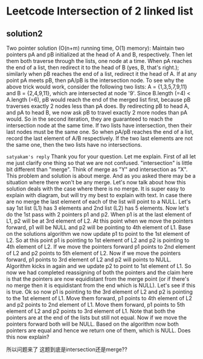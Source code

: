# Leetcode Intersection of 2 linked list

## solution2

Two pointer solution (O(n+m) running time, O(1) memory):
Maintain two pointers pA and pB initialized at the head of A and B, respectively. Then let them both traverse through the lists, one node at a time.
When pA reaches the end of a list, then redirect it to the head of B (yes, B, that's right.); similarly when pB reaches the end of a list, redirect it the head of A.
If at any point pA meets pB, then pA/pB is the intersection node.
To see why the above trick would work, consider the following two lists: A = {1,3,5,7,9,11} and B = {2,4,9,11}, which are intersected at node '9'. Since B.length (=4) < A.length (=6), pB would reach the end of the merged list first, because pB traverses exactly 2 nodes less than pA does. By redirecting pB to head A, and pA to head B, we now ask pB to travel exactly 2 more nodes than pA would. So in the second iteration, they are guaranteed to reach the intersection node at the same time.
If two lists have intersection, then their last nodes must be the same one. So when pA/pB reaches the end of a list, record the last element of A/B respectively. If the two last elements are not the same one, then the two lists have no intersections.

`satyakam's reply`
Thank you for your question. Let me explain. First of all let me just clarify one thing so that we are not confused. "intersection" is little bit different than "merge". Think of merge as "Y" and intersection as "X". This problem and solution is about merge. And as you asked there may be a situation where there won't be any merge. Let's now talk about how this solution deals with the case where there is no merge. It is super easy to explain with diagram, but will try my best to explain with text. In case there are no merge the last element of each of the list will point to a NULL. Let's say 1st list (L1) has 3 elements and 2nd list (L2) has 5 elements. Now let's do the 1st pass with 2 pointers p1 and p2. When p1 is at the last element of L1, p2 will be at 3rd element of L2. At this point when we move the pointers forward, p1 will be NULL and p2 will be pointing to 4th element of L1. Base on the solutions algorithm we now update p1 to point to the 1st element of L2. So at this point p1 is pointing to 1st element of L2 and p2 is pointing to 4th element of L2. If we move the pointers forward p1 points to 2nd element of L2 and p2 points to 5th element of L2. Now if we move the pointers forward, p1 points to 3rd element of L2 and p2 will points to NULL. Algorithm kicks in again and we update p2 to point to 1st element of L1. So now we had completed reassigning of both the pointers and the claim here is that the pointers are now equidistant from the merge point (or if there's no merge then it is equidistant from the end which is NULL). Let's see if this is true. Ok so now p1 is pointing to the 3rd element of L2 and p2 is pointing to the 1st element of L1. Move them forward, p1 points to 4th element of L2 and p2 points to 2nd element of L1. Move them forward, p1 points to 5th element of L2 and p2 points to 3rd element of L1. Note that both the pointers are at the end of the lists but still not equal. Now if we move the pointers forward both will be NULL. Based on the algorithm now both pointers are equal and hence we return one of them, which is NULL. Does this now explain?

所以问题来了 这题到底是intersection还是merge??